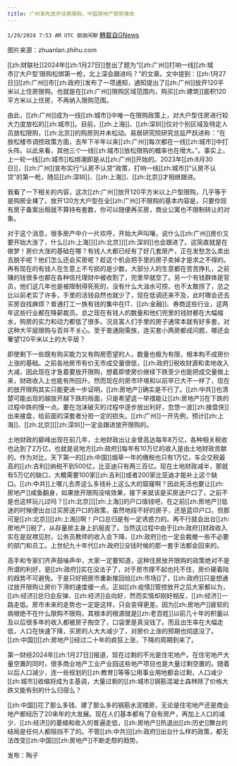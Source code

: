 ```yaml
---
title: 广州率先放开住房限购，中国房地产颓势难改
---
```

`1/29/2024 7:53 AM UTC 丽丽闲聊` [轉載自GNews](https://gnews.org/articles/2262137)

图片来源：zhuanlan.zhihu.com

[[zh:财联社]]2024年[[zh:1月27日]]登出了题为“[[zh:广州]]打响一线[[zh:城市]]‘大户型’限购松绑第一枪，北上深会跟进吗？”的文章。文中提到：[[zh:1月27日]][[zh:广州]]市[[zh:政府]]发布了一项通知，通知提出了[[zh:广州]]放开120平米以上住房限购。也就是在[[zh:广州]]限购区域范围内，购买[[zh:建筑]]面积120平方米以上住房，不再纳入限购范围。

由此，[[zh:广州]]成为一线[[zh:城市]]中唯一在限购政策上，对大户型住房进行较大力度放松的[[zh:城市]]。目前，[[zh:上海]]、[[zh:深圳]]仅对个别区域及特定人员放松限购，[[zh:北京]]的购房则并未松动。易居研究院研究总监严跃进称：“在放松楼市调控政策方面，去年下半年以来[[zh:广州]]每次都在一线[[zh:城市]]中打头阵。以此来看，其他三个一线[[zh:城市]]放松限购的概率也在增大。”。事实上，上一轮一线[[zh:城市]]松绑潮即是从[[zh:广州]]开始的。2023年[[zh:8月30日]]，[[zh:广州]]宣布实行“认房不认贷”政策，打响一线[[zh:城市]]“认房不认贷”的第一枪，随后[[zh:深圳]]、[[zh:上海]]、[[zh:北京]]才相继跟进。

我看了一下相关的内容，这次[[zh:广州]]放开120平方米以上户型限购，几乎等于是购房全裸了。放开120方大户型在全[[zh:广州]]不限购的基本内容是，只要你现有房子备案出租就不算持有套数，你可以随便再买房，商业公寓也不限制转让的对象。

对于这个消息，很多房产中介一片欢呼，开始大声叫嚷，说什么[[zh:广州]]房价又要开始大涨了，什么[[zh:上海]][[zh:北京]][[zh:深圳]]也会跟进了。这简直就是在做梦！房价大涨的基础在哪？有钱人大都已经有了好几套房产，正在发愁怎么卖出去脱手呢？他们怎么还会买房呢？趁这个机会把手里的房子卖掉才是求之不得的。再有现在的有钱人在生意上不亏损的是少数，大部分人的生意都在苦苦挣扎，之前赚的钱很多也都在各种信托理财中被收割了，兜里早就空了。另一个有钱群体是官员，他们这几年也是被限制得死死的，没有什么大油水可捞，也不太敢捞了，总之比以前老实了许多，手里的活钱自然也就少了，现在低调还来不及，此时哪会还去买房自找麻烦？普通打工一族有钱的集中在IT、[[zh:金融]]、券商这些行业，这两年这些行业都在降薪裁员。总之现在有钱人的数量和他们兜里的钱财都在大幅缩水，购房的实力和动力都低了很多。况且富人们手里的房子通常本就有好多套，对这种大平层限购与否并不关心。至于普通刚需族，连买套小两房都成问题，哪还会奢望120平米以上的大平层？

即使剩下一些既有购买能力又有购房愿望的人，数量也极为有限，根本构不成房价上涨的基础。之前各地房市有价无市成交量很低，[[zh:政府]]税收财源和卖地收入大减，因此现在才急着要放开限购，想着即使房价继续下跌至少也能把成交量做上来，财政收入上也能有所回升。然而现在的房市环境和以前早已大不一样了，现在的放开限购其实只能更进一步证明，[[zh:房地产]]确实是不行了。[[zh:中共]]也清楚可能出现的越放开越下跌的局面，只是希望这一举措能让[[zh:房地产]]在下跌的过程中跌的慢一点。要在泡沫破灭的过程中逐步放出利好，忽悠一波[[zh:接盘侠]]出来接盘，给前面的深套者分担一定的损失。[[zh:广州]]一开先例，预计[[zh:上海]]、[[zh:北京]][[zh:深圳]]一定会跟进放开限购的。

土地财政的巅峰出现在前几年，土地财政出让金曾高达每年8万亿，各种相关税收也达到了2万亿，也就是说地方[[zh:政府]]每年有10万亿的收入是由土地财政贡献的。作为对比，天下第一的[[zh:中国]]烟草一年的缴税也只有1万亿，车企交税最高的[[zh:吉利]]纳税不到500亿，比亚迪只有两三百亿。现在土地财政减半，那就有5万亿的缺口，大概需要100家[[zh:吉利]]或者200家比亚迪才能补上这个缺口。[[zh:中共]]上哪儿去弄这么多钱补上这么大的窟窿啊？因此死活也要让[[zh:房地产]]咸鱼翻身，如果放开限购没啥效果，接下来就该是买房送户口了，之前不是也这样玩儿过吗？[[zh:北京]][[zh:上海]]的户口值钱吧，在之前[[zh:房地产]]低迷的时候便出台过买房送户口的政策，虽然地段不好的房子，还是蓝印户口，但那可是[[zh:北京]][[zh:上海]]啊！户口总归是有一定诱惑力的。再不行就会出台[[zh:房地产]]税了，从存量房主身上扒层皮了。当然这过程中由于[[zh:政府]]财政收入实在是捉襟见肘，公务员教师的收入会下降，[[zh:政府]]也一定会裁撤一些不必要的部门和员工。上世纪九十年代[[zh:政府]]没钱时候的那一套手法都会回来的。

高手和专家们齐声鼓噪声中，大家一定要知道，这种住房放开限购的政策绝对不是所谓的利好，是[[zh:政府]]实在没法子了，对于房市撑不起也托不住，房价硬着陆的趋势不可避免。于是只好把房市重新推回给[[zh:市场]]了，[[zh:政府]]只是想通过放开限购让房价下滑的速度缓一点。正如[[zh:疫情]]管控放开之后大家都以为，[[zh:经济]]总归会反弹、[[zh:经济]]会向好，然而实情却刚好相反，[[zh:经济]]一路走低。房市未来的走势也一定是这样，只会变得更差。因为[[zh:房地产]]疲软的病根绝不在什么限购不限购，其根本的根源就是[[zh:老百姓]]以前几十年的积蓄以及以后很多年的收入都被房子掏空了，口袋里是真没钱了。而且出生率在大幅走低，人口在快速下降，买房的人大大减少了，对房价上涨的预期也彻底没了。[[zh:中国]][[zh:房地产]]经过二十年的疯狂上涨，下降的周期到来了。

第一财经2024年[[zh:1月27日]]报道，现在过剩的不光是住宅地产。在住宅地产大量空置的同时，很多商业地产工业产业园这些地产项目也是大量过剩空置的。随着以后人口減少，连一些规划的[[zh:教育]]等等公用事业用地都会过剩，人口减少[[zh:城市]]收缩将成为主基调，大量过剩的[[zh:城市]]钢筋混凝土森林除了价格大跌又能有别的什么归宿么？

[[zh:中国]]花了那么多钱、建了那么多的钢筋水泥楼房，无论是住宅地产还是商业地产都经历了20来年的大发展。现在人们基本都有了自有房产，再加上人口的减少、[[zh:经济]]的萎缩和收入的普遍走低，[[zh:房地产]]热退出[[zh:历史]]舞台的结局是任何人都阻挡不了的。不管[[zh:中共]][[zh:政府]]出台什么样的政策，都无法改变[[zh:中国]][[zh:房地产]]不断走颓的趋势。

发布：陶子
